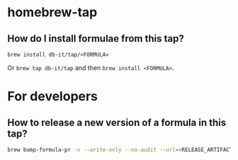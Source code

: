 # homebrew-tap

## How do I install formulae from this tap?

`brew install db-it/tap/<FORMULA>`

Or `brew tap db-it/tap` and then `brew install <FORMULA>`.


# For developers

## How to release a new version of a formula in this tap?

```sh
brew bump-formula-pr -v --write-only --no-audit --url=<RELEASE_ARTIFACT_URL> db-it/tap/<FORMULA>
```

